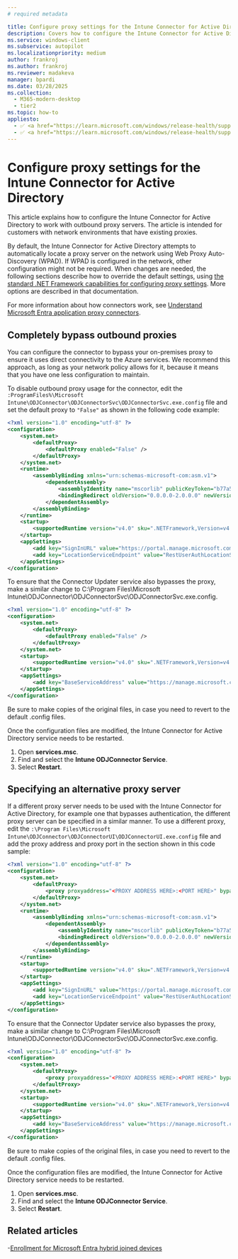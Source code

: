 ```yaml
---
# required metadata

title: Configure proxy settings for the Intune Connector for Active Directory
description: Covers how to configure the Intune Connector for Active Directory to work with existing on-premises proxy servers.
ms.service: windows-client
ms.subservice: autopilot
ms.localizationpriority: medium
author: frankroj
ms.author: frankroj
ms.reviewer: madakeva
manager: bpardi
ms.date: 03/28/2025
ms.collection:
  - M365-modern-desktop
  - tier2
ms.topic: how-to
appliesto:
  - ✅ <a href="https://learn.microsoft.com/windows/release-health/supported-versions-windows-client" target="_blank">Windows 11</a>
  - ✅ <a href="https://learn.microsoft.com/windows/release-health/supported-versions-windows-client" target="_blank">Windows 10</a>
---
```



# Configure proxy settings for the Intune Connector for Active Directory

This article explains how to configure the Intune Connector for Active Directory to work with outbound proxy servers. The article is intended for customers with network environments that have existing proxies.

By default, the Intune Connector for Active Directory attempts to automatically locate a proxy server on the network using Web Proxy Auto-Discovery (WPAD). If WPAD is configured in the network, other configuration might not be required. When changes are needed, the following sections describe how to override the default settings, using [the standard .NET Framework capabilities for configuring proxy settings](/dotnet/framework/configure-apps/file-schema/network/defaultproxy-element-network-settings). More options are described in that documentation.

For more information about how connectors work, see [Understand Microsoft Entra application proxy connectors](/azure/active-directory/manage-apps/application-proxy-connectors).

## Completely bypass outbound proxies

You can configure the connector to bypass your on-premises proxy to ensure it uses direct connectivity to the Azure services. We recommend this approach, as long as your network policy allows for it, because it means that you have one less configuration to maintain.

To disable outbound proxy usage for the connector, edit the ``:ProgramFiles%\Microsoft Intune\ODJConnector\ODJConnectorSvc\ODJConnectorSvc.exe.config`` file and set the default proxy to ` "False" ` as shown in the following code example:

```xml
<?xml version="1.0" encoding="utf-8" ?>
<configuration>
    <system.net>
        <defaultProxy>
            <defaultProxy enabled="False" />
        </defaultProxy>
    </system.net>
    <runtime>
        <assemblyBinding xmlns="urn:schemas-microsoft-com:asm.v1">
            <dependentAssembly>
                <assemblyIdentity name="mscorlib" publicKeyToken="b77a5c561934e089" culture="neutral"/>
                <bindingRedirect oldVersion="0.0.0.0-2.0.0.0" newVersion="4.6.0.0" />
            </dependentAssembly>
        </assemblyBinding>
    </runtime>
    <startup>
        <supportedRuntime version="v4.0" sku=".NETFramework,Version=v4.6" />
    </startup>
    <appSettings>
        <add key="SignInURL" value="https://portal.manage.microsoft.com/Home/ClientLogon"/>
        <add key="LocationServiceEndpoint" value="RestUserAuthLocationService/RestUserAuthLocationService/ServiceAddresses"/>
    </appSettings>
</configuration>
```

To ensure that the Connector Updater service also bypasses the proxy, make a similar change to C:\Program Files\Microsoft Intune\ODJConnector\ODJConnectorSvc\ODJConnectorSvc.exe.config.

```xml
<?xml version="1.0" encoding="utf-8" ?>
<configuration>
    <system.net>
        <defaultProxy>
            <defaultProxy enabled="False" />
        </defaultProxy>
    </system.net>
    <startup>
        <supportedRuntime version="v4.0" sku=".NETFramework,Version=v4.6" />
    </startup>
    <appSettings>
        <add key="BaseServiceAddress" value="https://manage.microsoft.com/" />
    </appSettings>
</configuration>
```

Be sure to make copies of the original files, in case you need to revert to the default .config files.

Once the configuration files are modified, the Intune Connector for Active Directory service needs to be restarted.

1. Open **services.msc**.
1. Find and select the **Intune ODJConnector Service**.
1. Select **Restart**.

## Specifying an alternative proxy server

If a different proxy server needs to be used with the Intune Connector for Active Directory, for example one that bypasses authentication, the different proxy server can be specified in a similar manner. To use a different proxy, edit the ``:\Program Files\Microsoft Intune\ODJConnector\ODJConnectorUI\ODJConnectorUI.exe.config`` file and add the proxy address and proxy port in the section shown in this code sample:

```xml
<?xml version="1.0" encoding="utf-8" ?>
<configuration>
    <system.net>
        <defaultProxy>
            <proxy proxyaddress="<PROXY ADDRESS HERE>:<PORT HERE>" bypassonlocal="True" usesystemdefault="True"/>
        </defaultProxy>
    </system.net>
    <runtime>
        <assemblyBinding xmlns="urn:schemas-microsoft-com:asm.v1">
            <dependentAssembly>
                <assemblyIdentity name="mscorlib" publicKeyToken="b77a5c561934e089" culture="neutral"/>
                <bindingRedirect oldVersion="0.0.0.0-2.0.0.0" newVersion="4.6.0.0" />
            </dependentAssembly>
        </assemblyBinding>
    </runtime>
    <startup>
        <supportedRuntime version="v4.0" sku=".NETFramework,Version=v4.6" />
    </startup>
    <appSettings>
        <add key="SignInURL" value="https://portal.manage.microsoft.com/Home/ClientLogon"/>
        <add key="LocationServiceEndpoint" value="RestUserAuthLocationService/RestUserAuthLocationService/ServiceAddresses"/>
    </appSettings>
</configuration>
```

To ensure that the Connector Updater service also bypasses the proxy, make a similar change to C:\Program Files\Microsoft Intune\ODJConnector\ODJConnectorSvc\ODJConnectorSvc.exe.config.

```xml
<?xml version="1.0" encoding="utf-8" ?>
<configuration>
    <system.net>
        <defaultProxy>
            <proxy proxyaddress="<PROXY ADDRESS HERE>:<PORT HERE>" bypassonlocal="True" usesystemdefault="True"/>
        </defaultProxy>
    </system.net>
    <startup>
        <supportedRuntime version="v4.0" sku=".NETFramework,Version=v4.6" />
    </startup>
    <appSettings>
        <add key="BaseServiceAddress" value="https://manage.microsoft.com/" />
    </appSettings>
</configuration>
```

Be sure to make copies of the original files, in case you need to revert to the default .config files.

Once the configuration files are modified, the Intune Connector for Active Directory service needs to be restarted.

1. Open **services.msc**.
1. Find and select the **Intune ODJConnector Service**.
1. Select **Restart**.

## Related articles

-[Enrollment for Microsoft Entra hybrid joined devices](windows-autopilot-hybrid.md)

